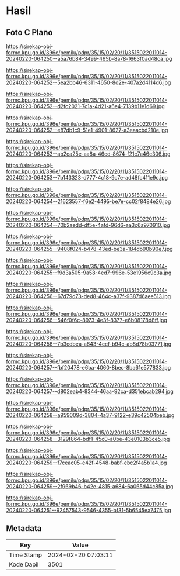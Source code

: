 # Hasil

## Foto C Plano

https://sirekap-obj-formc.kpu.go.id/396e/pemilu/pdpr/35/15/02/20/11/3515022011014-20240220-064250--a5a76b84-3499-465b-8a78-f663f0ad48ca.jpg

https://sirekap-obj-formc.kpu.go.id/396e/pemilu/pdpr/35/15/02/20/11/3515022011014-20240220-064252--5ea2bb46-6311-4650-8d2e-407a2d4114d6.jpg

https://sirekap-obj-formc.kpu.go.id/396e/pemilu/pdpr/35/15/02/20/11/3515022011014-20240220-064252--d2fc2021-7c1a-4d21-a6e4-7139b11e1d69.jpg

https://sirekap-obj-formc.kpu.go.id/396e/pemilu/pdpr/35/15/02/20/11/3515022011014-20240220-064252--e87db1c9-51e1-4901-8627-a3eaacbd210e.jpg

https://sirekap-obj-formc.kpu.go.id/396e/pemilu/pdpr/35/15/02/20/11/3515022011014-20240220-064253--ab2ca25e-aa8a-46cd-8674-f21c7a46c306.jpg

https://sirekap-obj-formc.kpu.go.id/396e/pemilu/pdpr/35/15/02/20/11/3515022011014-20240220-064253--7b143323-d777-4c18-9c7e-ad48fc411e9c.jpg

https://sirekap-obj-formc.kpu.go.id/396e/pemilu/pdpr/35/15/02/20/11/3515022011014-20240220-064254--21623557-f6e2-4495-be7e-cc02f8484e26.jpg

https://sirekap-obj-formc.kpu.go.id/396e/pemilu/pdpr/35/15/02/20/11/3515022011014-20240220-064254--70b2aedd-df5e-4afd-96d6-aa3c6a970910.jpg

https://sirekap-obj-formc.kpu.go.id/396e/pemilu/pdpr/35/15/02/20/11/3515022011014-20240220-064255--9408f024-b478-43ed-be3a-184db90b90e7.jpg

https://sirekap-obj-formc.kpu.go.id/396e/pemilu/pdpr/35/15/02/20/11/3515022011014-20240220-064255--f9d3a505-9a58-4ed7-996e-53e1956c9c3a.jpg

https://sirekap-obj-formc.kpu.go.id/396e/pemilu/pdpr/35/15/02/20/11/3515022011014-20240220-064256--67d79d73-ded8-464c-a37f-9387d6aee513.jpg

https://sirekap-obj-formc.kpu.go.id/396e/pemilu/pdpr/35/15/02/20/11/3515022011014-20240220-064256--546f0f6c-8973-4e3f-8377-e6b08178d8ff.jpg

https://sirekap-obj-formc.kpu.go.id/396e/pemilu/pdpr/35/15/02/20/11/3515022011014-20240220-064256--7b3cdbea-a643-4ccf-b94c-ab8d78b03771.jpg

https://sirekap-obj-formc.kpu.go.id/396e/pemilu/pdpr/35/15/02/20/11/3515022011014-20240220-064257--fbf20478-e6ba-4060-8bec-8ba61e577833.jpg

https://sirekap-obj-formc.kpu.go.id/396e/pemilu/pdpr/35/15/02/20/11/3515022011014-20240220-064257--d802eab4-8344-46aa-92ca-d351ebcab294.jpg

https://sirekap-obj-formc.kpu.go.id/396e/pemilu/pdpr/35/15/02/20/11/3515022011014-20240220-064258--a959009d-3804-4a37-9122-e39c42504beb.jpg

https://sirekap-obj-formc.kpu.go.id/396e/pemilu/pdpr/35/15/02/20/11/3515022011014-20240220-064258--3129f864-bdf1-45c0-a0be-43e0103b3ce5.jpg

https://sirekap-obj-formc.kpu.go.id/396e/pemilu/pdpr/35/15/02/20/11/3515022011014-20240220-064259--f7ceac05-e42f-4548-babf-ebc2f4a5b1a4.jpg

https://sirekap-obj-formc.kpu.go.id/396e/pemilu/pdpr/35/15/02/20/11/3515022011014-20240220-064259--2f969b46-b42e-4815-a684-6a065d44c85a.jpg

https://sirekap-obj-formc.kpu.go.id/396e/pemilu/pdpr/35/15/02/20/11/3515022011014-20240220-064251--92457543-9546-4355-bf31-5b6545ea7475.jpg


## Metadata

| Key        | Value               |
| ---------- | ------------------- |
| Time Stamp | 2024-02-20 07:03:11 |
| Kode Dapil | 3501                |



